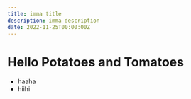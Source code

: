 ```yaml
---
title: imma title
description: imma description
date: 2022-11-25T00:00:00Z
---
```


# Hello Potatoes and Tomatoes

* haaha
* hiihi
